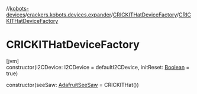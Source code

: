//[kobots-devices](../../../index.md)/[crackers.kobots.devices.expander](../index.md)/[CRICKITHatDeviceFactory](index.md)/[CRICKITHatDeviceFactory](-c-r-i-c-k-i-t-hat-device-factory.md)

# CRICKITHatDeviceFactory

[jvm]\
constructor(i2CDevice: I2CDevice = defaultI2CDevice, initReset: [Boolean](https://kotlinlang.org/api/latest/jvm/stdlib/kotlin/-boolean/index.html) = true)

constructor(seeSaw: [AdafruitSeeSaw](../-adafruit-see-saw/index.md) = CRICKITHat())
